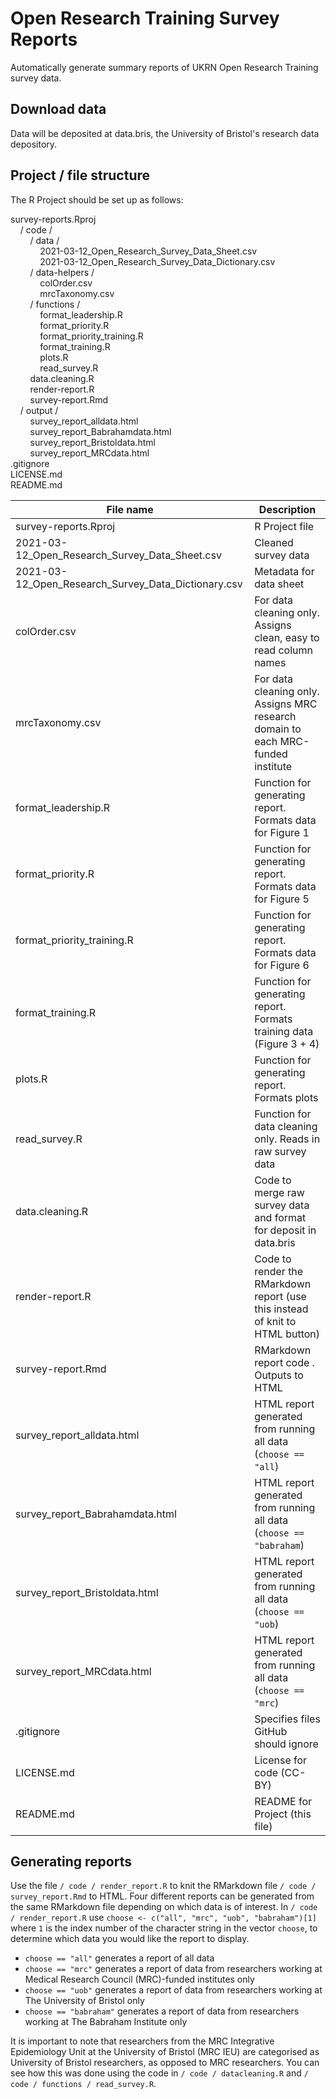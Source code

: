 # Open Research Training Survey Reports
Automatically generate summary reports of UKRN Open Research Training survey data.

## Download data
Data will be deposited at data.bris, the University of Bristol's research data depository.

## Project / file structure
The R Project should be set up as follows:

survey-reports.Rproj<br>
&nbsp;&nbsp;&nbsp;&nbsp;/ code /<br>
&nbsp;&nbsp;&nbsp;&nbsp;&nbsp;&nbsp;&nbsp;&nbsp;/ data /<br>
&nbsp;&nbsp;&nbsp;&nbsp;&nbsp;&nbsp;&nbsp;&nbsp;&nbsp;&nbsp;&nbsp;&nbsp;2021-03-12_Open_Research_Survey_Data_Sheet.csv<br>
&nbsp;&nbsp;&nbsp;&nbsp;&nbsp;&nbsp;&nbsp;&nbsp;&nbsp;&nbsp;&nbsp;&nbsp;2021-03-12_Open_Research_Survey_Data_Dictionary.csv<br>
&nbsp;&nbsp;&nbsp;&nbsp;&nbsp;&nbsp;&nbsp;&nbsp;/ data-helpers /<br>
&nbsp;&nbsp;&nbsp;&nbsp;&nbsp;&nbsp;&nbsp;&nbsp;&nbsp;&nbsp;&nbsp;&nbsp;colOrder.csv<br>
&nbsp;&nbsp;&nbsp;&nbsp;&nbsp;&nbsp;&nbsp;&nbsp;&nbsp;&nbsp;&nbsp;&nbsp;mrcTaxonomy.csv<br>
&nbsp;&nbsp;&nbsp;&nbsp;&nbsp;&nbsp;&nbsp;&nbsp;/ functions /<br>
&nbsp;&nbsp;&nbsp;&nbsp;&nbsp;&nbsp;&nbsp;&nbsp;&nbsp;&nbsp;&nbsp;&nbsp;format_leadership.R<br>
&nbsp;&nbsp;&nbsp;&nbsp;&nbsp;&nbsp;&nbsp;&nbsp;&nbsp;&nbsp;&nbsp;&nbsp;format_priority.R<br>
&nbsp;&nbsp;&nbsp;&nbsp;&nbsp;&nbsp;&nbsp;&nbsp;&nbsp;&nbsp;&nbsp;&nbsp;format_priority_training.R<br>
&nbsp;&nbsp;&nbsp;&nbsp;&nbsp;&nbsp;&nbsp;&nbsp;&nbsp;&nbsp;&nbsp;&nbsp;format_training.R<br>
&nbsp;&nbsp;&nbsp;&nbsp;&nbsp;&nbsp;&nbsp;&nbsp;&nbsp;&nbsp;&nbsp;&nbsp;plots.R<br>
&nbsp;&nbsp;&nbsp;&nbsp;&nbsp;&nbsp;&nbsp;&nbsp;&nbsp;&nbsp;&nbsp;&nbsp;read_survey.R<br>
&nbsp;&nbsp;&nbsp;&nbsp;&nbsp;&nbsp;&nbsp;&nbsp;data.cleaning.R<br>
&nbsp;&nbsp;&nbsp;&nbsp;&nbsp;&nbsp;&nbsp;&nbsp;render-report.R<br>
&nbsp;&nbsp;&nbsp;&nbsp;&nbsp;&nbsp;&nbsp;&nbsp;survey-report.Rmd<br>
&nbsp;&nbsp;&nbsp;&nbsp;/ output /<br>
&nbsp;&nbsp;&nbsp;&nbsp;&nbsp;&nbsp;&nbsp;&nbsp;survey_report_alldata.html<br>
&nbsp;&nbsp;&nbsp;&nbsp;&nbsp;&nbsp;&nbsp;&nbsp;survey_report_Babrahamdata.html<br>
&nbsp;&nbsp;&nbsp;&nbsp;&nbsp;&nbsp;&nbsp;&nbsp;survey_report_Bristoldata.html<br>
&nbsp;&nbsp;&nbsp;&nbsp;&nbsp;&nbsp;&nbsp;&nbsp;survey_report_MRCdata.html<br>
.gitignore<br>
LICENSE.md<br>
README.md<br>

| File name                                           | Description                                                                      |
| --------------------------------------------------- | -------------------------------------------------------------------------------- |
| survey-reports.Rproj                                | R Project file                                                                   |
| 2021-03-12_Open_Research_Survey_Data_Sheet.csv      | Cleaned survey data                                                              |
| 2021-03-12_Open_Research_Survey_Data_Dictionary.csv | Metadata for data sheet                                                          |
| colOrder.csv                                        | For data cleaning only. Assigns clean, easy to read column names                 |
| mrcTaxonomy.csv                                     | For data cleaning only. Assigns MRC research domain to each MRC-funded institute |
| format_leadership.R                                 | Function for generating report. Formats data for Figure 1                        |
| format_priority.R                                   | Function for generating report. Formats data for Figure 5                        |
| format_priority_training.R                          | Function for generating report. Formats data for Figure 6                        |
| format_training.R                                   | Function for generating report. Formats training data (Figure 3 + 4)             |
| plots.R                                             | Function for generating report. Formats plots                                    |
| read_survey.R                                       | Function for data cleaning only. Reads in raw survey data                        |
| data.cleaning.R                                     | Code to merge raw survey data and format for deposit in data.bris                |
| render-report.R                                     | Code to render the RMarkdown report (use this instead of knit to HTML button)    |
| survey-report.Rmd                                   | RMarkdown report code  . Outputs to HTML                                         |
| survey_report_alldata.html                          | HTML report generated from running all data (`choose == "all`)                   |
| survey_report_Babrahamdata.html                     | HTML report generated from running all data (`choose == "babraham`)              |
| survey_report_Bristoldata.html                      | HTML report generated from running all data (`choose == "uob`)                   |
| survey_report_MRCdata.html                          | HTML report generated from running all data (`choose == "mrc`)                   |
| .gitignore                                          | Specifies files GitHub should ignore                                             |
| LICENSE.md                                          | License for code (CC-BY)                                                         |
| README.md                                           | README for Project (this file)                                                   |

## Generating reports
Use the file `/ code / render_report.R` to knit the RMarkdown file `/ code / survey_report.Rmd` to HTML. Four different reports can be generated from the same RMarkdown file depending on which data is of interest. In `/ code / render_report.R` use `choose <- c("all", "mrc", "uob", "babraham")[1]` where `1` is the index number of the character string in the vector `choose`, to determine which data you would like the report to display.

  * `choose == "all"` generates a report of all data
  * `choose == "mrc"` generates a report of data from researchers working at Medical Research Council (MRC)-funded institutes only
  * `choose == "uob"` generates a report of data from researchers working at The University of Bristol only
  * `choose == "babraham"` generates a report of data from researchers working at The Babraham Institute only
  
It is important to note that researchers from the MRC Integrative Epidemiology Unit at the University of Bristol (MRC IEU) are categorised as University of Bristol researchers, as opposed to MRC researchers. You can see how this was done using the code in `/ code / datacleaning.R` and `/ code / functions / read_survey.R`.

